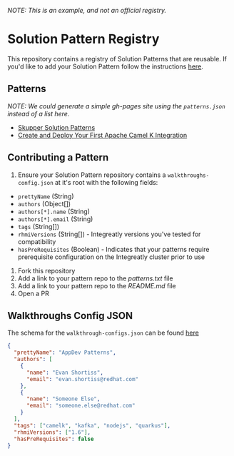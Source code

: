 _NOTE: This is an example, and not an official registry._

# Solution Pattern Registry

This repository contains a registry of Solution Patterns that are reusable. If
you'd like to add your Solution Pattern follow the instructions
[here](#contributing-a-pattern).

## Patterns

_NOTE: We could generate a simple gh-pages site using the `patterns.json` instead of a list here._

* [Skupper Solution Patterns](https://github.com/pwright/skupper-solution-pattern)
* [Create and Deploy Your First Apache Camel K Integration](https://github.com/redhat-integration/camelk-basic-solution-pattern)

## Contributing a Pattern
1. Ensure your Solution Pattern repository contains a `walkthroughs-config.json` at it's root with the following fields:
  * `prettyName` (String)
  * `authors` (Object[])
  * `authors[*].name` (String)
  * `authors[*].email` (String)
  * `tags` (String[])
  * `rhmiVersions` (String[]) - Integreatly versions you've tested for compatibility
  * `hasPreRequisites` (Boolean) - Indicates that your patterns require prerequisite configuration on the Integreatly cluster prior to use
1. Fork this repository
1. Add a link to your pattern repo to the *patterns.txt* file
1. Add a link to your pattern repo to the *README.md* file
1. Open a PR


## Walkthroughs Config JSON

The schema for the `walkthrough-configs.json` can be found [here](/schema.json)
```json
{
  "prettyName": "AppDev Patterns",
  "authors": [
    {
      "name": "Evan Shortiss",
      "email": "evan.shortiss@redhat.com"
    },
    {
      "name": "Someone Else",
      "email": "someone.else@redhat.com"
    }
  ],
  "tags": ["camelk", "kafka", "nodejs", "quarkus"],
  "rhmiVersions": ["1.6"],
  "hasPreRequisites": false
}
```
